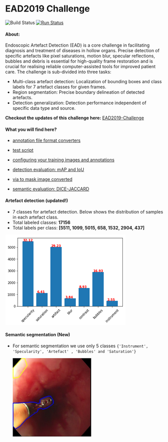 # EAD2019 Challenge
![Build Status](https://travis-ci.org/sharibox/EAD2019.svg?branch=master)
[![Run Status](https://api.shippable.com/projects/5c408fe786df400800bbfbc4/badge?branch=master)]()

#### About:
Endoscopic Artefact Detection (EAD) is a core challenge in facilitating diagnosis and treatment of diseases in hollow organs. Precise detection of specific artefacts like pixel saturations, motion blur, specular reflections, bubbles and debris is essential for high-quality frame restoration and is crucial for realising reliable computer-assisted tools for improved patient care. The challenge is sub-divided into three tasks: 

- Multi-class artefact detection: Localization of bounding boxes and class labels for 7  artefact classes for given frames.
- Region segmentation: Precise boundary delineation of detected artefacts. 
- Detection generalization: Detection performance independent of specific data type and source.

**Checkout the updates of this challenge here:** [EAD2019-Challenge](https://ead2019.grand-challenge.org/EAD2019)

#### What you will find here?

- [annotation file format converters](https://github.com/sharibox/EAD2019/tree/master/fileFormatConverters)

- [test script](https://github.com/sharibox/EAD2019/tree/master/scripts) 

- [configuring your training images and annotations](https://github.com/sharibox/EAD2019/tree/master/annotationImages_and_labels) 

- [detection evaluation: mAP and IoU](https://github.com/sharibox/EAD2019/tree/master/evaluation_mAP-IoU)

- [via to mask image converted](https://github.com/sharibox/EAD2019/blob/master/jsonViaAnnotation_maskImage.py)

- [semantic evaluation: DICE-JACCARD](https://github.com/sharibox/EAD2019/tree/master/evaluation_semantic)

#### Artefact detection (updated!)

- 7 classes for artefact detection. Below shows the distribution of samples in each artefact class. 
- Total labeled classes: **17156**
- Total labels per class: **[5511, 1099, 5015, 658, 1532, 2904, 437]**

![bbox](imgs/bboxclasses_train.png)


#### Semantic segmentation (New)

 - For semantic segmentation we use only 5 classes ``{'Instrument', 'Specularity', 'Artefact' , 'Bubbles' and 'Saturation'}``

    ![mask_file](imgs/mask_overlayimage.jpg)

 
 


